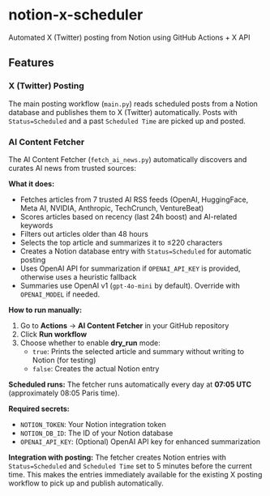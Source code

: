 # notion-x-scheduler
Automated X (Twitter) posting from Notion using GitHub Actions + X API

## Features

### X (Twitter) Posting
The main posting workflow (`main.py`) reads scheduled posts from a Notion database and publishes them to X (Twitter) automatically. Posts with `Status=Scheduled` and a past `Scheduled Time` are picked up and posted.

### AI Content Fetcher
The AI Content Fetcher (`fetch_ai_news.py`) automatically discovers and curates AI news from trusted sources:

**What it does:**
- Fetches articles from 7 trusted AI RSS feeds (OpenAI, HuggingFace, Meta AI, NVIDIA, Anthropic, TechCrunch, VentureBeat)
- Scores articles based on recency (last 24h boost) and AI-related keywords
- Filters out articles older than 48 hours
- Selects the top article and summarizes it to ≤220 characters
- Creates a Notion database entry with `Status=Scheduled` for automatic posting
- Uses OpenAI API for summarization if `OPENAI_API_KEY` is provided, otherwise uses a heuristic fallback
- Summaries use OpenAI v1 (`gpt-4o-mini` by default). Override with `OPENAI_MODEL` if needed.

**How to run manually:**
1. Go to **Actions** → **AI Content Fetcher** in your GitHub repository
2. Click **Run workflow**
3. Choose whether to enable **dry_run** mode:
   - `true`: Prints the selected article and summary without writing to Notion (for testing)
   - `false`: Creates the actual Notion entry

**Scheduled runs:**
The fetcher runs automatically every day at **07:05 UTC** (approximately 08:05 Paris time).

**Required secrets:**
- `NOTION_TOKEN`: Your Notion integration token
- `NOTION_DB_ID`: The ID of your Notion database
- `OPENAI_API_KEY`: (Optional) OpenAI API key for enhanced summarization

**Integration with posting:**
The fetcher creates Notion entries with `Status=Scheduled` and `Scheduled Time` set to 5 minutes before the current time. This makes the entries immediately available for the existing X posting workflow to pick up and publish automatically.
